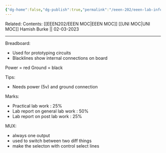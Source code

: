 ```yaml
---
{"dg-home":false,"dg-publish":true,"permalink":"/eeen-202/eeen-lab-info/","dgPassFrontmatter":true}
---
```



Related: 
Contents: [[EEEN202/EEEN MOC\|EEEN MOC]]
[[UNI MOC\|UNI MOC]]
Hamish Burke || 02-03-2023
***
Breadboard:
- Used for prototyping circuits
- Blacklines show internal connections on board

Power = red
Ground = black

Tips:
- Needs power (5v) and ground connection

Marks:
- Practical lab work : 25%
- Lab report on general lab work : 50%
- Lab report on post lab work : 25%

MUX:
- always one output
- used to switch between two diff things
- make the selecton with control select lines


